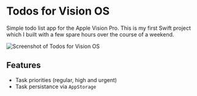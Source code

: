 # Todos for Vision OS

Simple todo list app for the Apple Vision Pro.
This is my first Swift project which I built with a few spare hours over the course of a weekend.

<img alt="Screenshot of Todos for Vision OS" src="https://github.com/jakub-studio/todo-visionos/assets/34782021/261d2457-9ad9-4208-bda7-7447ce0e4230">

## Features
- Task priorities (regular, high and urgent)
- Task persistance via `AppStorage`
